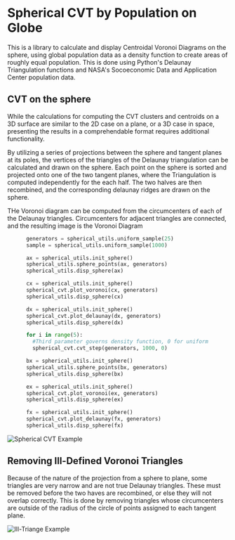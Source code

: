 # Spherical CVT by Population on Globe

This is a library to calculate and display Centroidal Voronoi Diagrams on the sphere, using global population data as a density function to create areas of roughly equal population. This is done using Python's Delaunay Triangulation functions and NASA's Socoeconomic Data and Application Center population data. 

## CVT on the sphere

While the calculations for computing the CVT clusters and centroids on a 3D surface are similar to the 2D case on a plane, or a 3D case in space, presenting the results in a comprehendable format requires additional functionality.

By utilizing a series of projections between the sphere and tangent planes at its poles, the vertices of the triangles of the Delaunay triangulation can be calculated and drawn on the sphere. Each point on the sphere is sorted and projected onto one of the two tangent planes, where the Triangulation is computed independently for the each half. The two halves are then recombined, and the corresponding delaunay ridges are drawn on the sphere.

THe Voronoi diagram can be computed from the circumcenters of each of the Delaunay triangles. Circumcenters for adjacent triangles are connected, and the resulting image is the Voronoi Diagram

```python
      generators = spherical_utils.uniform_sample(25)
      sample = spherical_utils.uniform_sample(1000)

      ax = spherical_utils.init_sphere()
      spherical_utils.sphere_points(ax, generators)
      spherical_utils.disp_sphere(ax)

      cx = spherical_utils.init_sphere()
      spherical_cvt.plot_voronoi(cx, generators)
      spherical_utils.disp_sphere(cx)

      dx = spherical_utils.init_sphere()
      spherical_cvt.plot_delaunay(dx, generators)
      spherical_utils.disp_sphere(dx)

      for i in range(5):
        #Third parameter governs density function, 0 for uniform
        spherical_cvt.cvt_step(generators, 1000, 0)

      bx = spherical_utils.init_sphere()    
      spherical_utils.sphere_points(bx, generators)
      spherical_utils.disp_sphere(bx)

      ex = spherical_utils.init_sphere()
      spherical_cvt.plot_voronoi(ex, generators)
      spherical_utils.disp_sphere(ex)

      fx = spherical_utils.init_sphere()
      spherical_cvt.plot_delaunay(fx, generators)
      spherical_utils.disp_sphere(fx) 
```
![Spherical CVT Example](https://github.com/jcs15c/sphere_cvt/blob/master/Spherical_CVT_Example.png "Spherical_CVT_Example")
 
## Removing Ill-Defined Voronoi Triangles
 
Because of the nature of the projection from a sphere to plane, some triangles are very narrow and are not true Delaunay triangles. These must be removed before the two haves are recombined, or else they will not overlap correctly. This is done by removing triangles whose circumcenters are outside of the radius of the circle of points assigned to each tangent plane. 

![Ill-Triange Example](https://github.com/jcs15c/sphere_cvt/blob/master/Ill_Triangle_Example.png "Ill_Triangle_Example")

